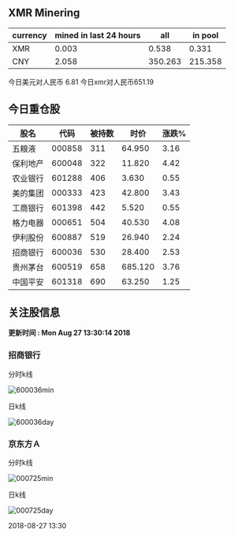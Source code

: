 ## XMR Minering

|currency|mined in last 24 hours|all|in pool|
|---|---|---|---|
|XMR|0.003|0.538|0.331|
|CNY|2.058|350.263|215.358|

今日美元对人民币 6.81	今日xmr对人民币651.19


## 今日重仓股 

|股名|代码|被持数|时价|涨跌%|
|---|---|---|---|---|
|五粮液|000858|311|64.950|3.16|
|保利地产|600048|322|11.820|4.42|
|农业银行|601288|406|3.630|0.55|
|美的集团|000333|423|42.800|3.43|
|工商银行|601398|442|5.520|0.55|
|格力电器|000651|504|40.530|4.08|
|伊利股份|600887|519|26.940|2.24|
|招商银行|600036|530|28.400|2.53|
|贵州茅台|600519|658|685.120|3.76|
|中国平安|601318|690|63.250|1.25|

## 关注股信息
**更新时间 : Mon Aug 27 13:30:14 2018**
### 招商银行 
分时k线

![600036min](http://image.sinajs.cn/newchart/min/n/sh600036.gif)

日k线

![600036day](http://image.sinajs.cn/newchart/daily/n/sh600036.gif)

### 京东方Ａ 
分时k线

![000725min](http://image.sinajs.cn/newchart/min/n/sz000725.gif)

日k线

![000725day](http://image.sinajs.cn/newchart/daily/n/sz000725.gif)

2018-08-27 13:30